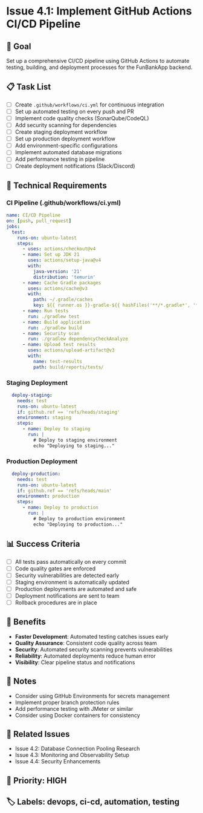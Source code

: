 # Issue 4.1: Implement GitHub Actions CI/CD Pipeline

## 🎯 **Goal**
Set up a comprehensive CI/CD pipeline using GitHub Actions to automate testing, building, and deployment processes for the FunBankApp backend.

## 📋 **Task List**
- [ ] Create `.github/workflows/ci.yml` for continuous integration
- [ ] Set up automated testing on every push and PR
- [ ] Implement code quality checks (SonarQube/CodeQL)
- [ ] Add security scanning for dependencies
- [ ] Create staging deployment workflow
- [ ] Set up production deployment workflow
- [ ] Add environment-specific configurations
- [ ] Implement automated database migrations
- [ ] Add performance testing in pipeline
- [ ] Create deployment notifications (Slack/Discord)

## 🔧 **Technical Requirements**

### **CI Pipeline (.github/workflows/ci.yml)**
```yaml
name: CI/CD Pipeline
on: [push, pull_request]
jobs:
  test:
    runs-on: ubuntu-latest
    steps:
      - uses: actions/checkout@v4
      - name: Set up JDK 21
        uses: actions/setup-java@v4
        with:
          java-version: '21'
          distribution: 'temurin'
      - name: Cache Gradle packages
        uses: actions/cache@v3
        with:
          path: ~/.gradle/caches
          key: ${{ runner.os }}-gradle-${{ hashFiles('**/*.gradle*', '**/gradle-wrapper.properties') }}
      - name: Run tests
        run: ./gradlew test
      - name: Build application
        run: ./gradlew build
      - name: Security scan
        run: ./gradlew dependencyCheckAnalyze
      - name: Upload test results
        uses: actions/upload-artifact@v3
        with:
          name: test-results
          path: build/reports/tests/
```

### **Staging Deployment**
```yaml
  deploy-staging:
    needs: test
    runs-on: ubuntu-latest
    if: github.ref == 'refs/heads/staging'
    environment: staging
    steps:
      - name: Deploy to staging
        run: |
          # Deploy to staging environment
          echo "Deploying to staging..."
```

### **Production Deployment**
```yaml
  deploy-production:
    needs: test
    runs-on: ubuntu-latest
    if: github.ref == 'refs/heads/main'
    environment: production
    steps:
      - name: Deploy to production
        run: |
          # Deploy to production environment
          echo "Deploying to production..."
```

## 📊 **Success Criteria**
- [ ] All tests pass automatically on every commit
- [ ] Code quality gates are enforced
- [ ] Security vulnerabilities are detected early
- [ ] Staging environment is automatically updated
- [ ] Production deployments are automated and safe
- [ ] Deployment notifications are sent to team
- [ ] Rollback procedures are in place

## 🚀 **Benefits**
- **Faster Development**: Automated testing catches issues early
- **Quality Assurance**: Consistent code quality across team
- **Security**: Automated security scanning prevents vulnerabilities
- **Reliability**: Automated deployments reduce human error
- **Visibility**: Clear pipeline status and notifications

## 📝 **Notes**
- Consider using GitHub Environments for secrets management
- Implement proper branch protection rules
- Add performance testing with JMeter or similar
- Consider using Docker containers for consistency

## 🔗 **Related Issues**
- Issue 4.2: Database Connection Pooling Research
- Issue 4.3: Monitoring and Observability Setup
- Issue 4.4: Security Enhancements

## 📅 **Priority**: HIGH
## 🏷️ **Labels**: devops, ci-cd, automation, testing 